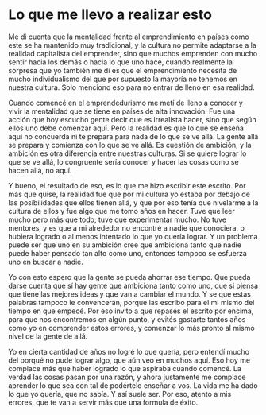 # Lo que me llevo a realizar esto

Me di cuenta que la mentalidad frente al emprendimiento en países como este se ha mantenido muy tradicional, y la cultura no permite adaptarse a la realidad capitalista del emprender, sino que muchos emprenden con mucho sentir hacia los demás o hacia lo que uno hace, cuando realmente la sorpresa que yo también me di es que el emprendimiento necesita de mucho individualismo del que por supuesto la mayoría no tenemos en nuestra cultura. Solo menciono eso para no entrar de lleno en esa realidad.

Cuando comencé en el emprendedurismo me metí de lleno a conocer y vivir la mentalidad que se tiene en países de alta innovación. Fue una acción que hoy escucho gente decir que es irrealista hacer, sino que según ellos uno debe comenzar aquí. Pero la realidad es que lo que se enseña aquí no concuerda ni te prepara para nada de lo que se ve allá. La gente allá se prepara y comienza con lo que se ve allá. Es cuestión de ambición, y la ambición es otra diferencia entre nuestras culturas. Si se quiere lograr lo que se ve allá, lo congruente sería conocer y hacer las cosas como se hacen allá, no aquí. 

Y bueno, el resultado de eso, es lo que me hizo escribir este escrito. Por más que quise, la realidad fue que por mi cultura yo estaba por debajo de las posibilidades que ellos tienen allá, y que por eso tenía que nivelarme a la cultura de ellos y fue algo que me tomo años en hacer. Tuve que leer mucho pero más que todo, tuve que experimentar mucho. No tuve mentores, y es que a mi alrededor no encontré a nadie que conociera, o hubiera logrado o al menos intentado lo que yo quería lograr. Y un problema puede ser que uno en su ambición cree que ambiciona tanto que nadie puede haber pensado tan alto como uno, entonces tampoco se esfuerza uno en buscar a nadie.

Yo con esto espero que la gente se pueda ahorrar ese tiempo. Que pueda darse cuenta que sí hay gente que ambiciona tanto como uno, que si piensa que tiene las mejores ideas y que van a cambiar el mundo. Y se que estas palabras tampoco le convencerán, porque las escribo para el mi mismo del tiempo en que empecé. Por eso invito a que repasés el escrito por encima, para que nos encontremos en algún punto, y evités gastarte tantos años como yo en comprender estos errores, y comenzar lo más pronto al mismo nivel de la gente de allá. 

Yo en cierta cantidad de años no logré lo que quería, pero entendí mucho del porqué no pude lograr algo, que aún veo en muchos aquí. Eso hoy me complace más que haber logrado lo que aspiraba cuando comencé. La verdad las cosas pasan por una razón, y ahora justamente me complace aprender lo que sea con tal de podértelo enseñar a vos. La vida me ha dado lo que yo quería, que no sabía. Y así suele ser. Por eso, atento a mis errores, que te van a servir más que una formula de éxito. 
